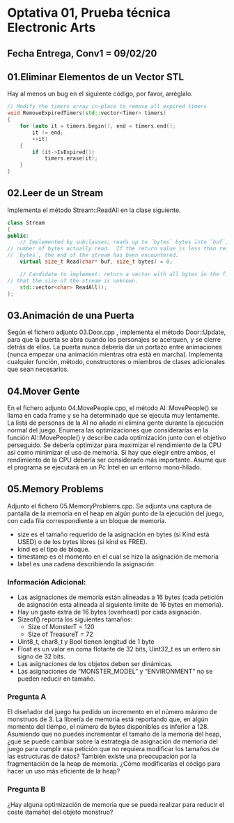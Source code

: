 # Optativa 01, Prueba técnica Electronic Arts

## Fecha Entrega, Conv1 = 09/02/20

## 01.Eliminar Elementos de un Vector STL

Hay al menos un bug en el siguiente código, por favor, arréglalo.

```cpp
// Modify the timers array in-place to remove all expired timers
void RemoveExpiredTimers(std::vector<Timer> timers)
{
	for (auto it = timers.begin(), end = timers.end();
		it != end;
		++it)
	{
		if (it->IsExpired())
			timers.erase(it);
	}
}
```

## 02.Leer de un Stream
Implementa el método Stream::ReadAll en la clase siguiente.

```cpp
class Stream
{
public:
	// Implemented by subclasses; reads up to `bytes` bytes into `buf`, returns 
// number of bytes actually read.  If the return value is less than requested 
// `bytes`, the end of the stream has been encountered.
	virtual size_t Read(char* buf, size_t bytes) = 0;

	// Candidate to implement: return a vector with all bytes in the file.  Note 
// that the size of the stream is unknown.
	std::vector<char> ReadAll();
};
```

## 03.Animación de una Puerta
Según el fichero adjunto 03.Door.cpp , implementa el método Door::Update, para que la puerta se abra cuando los personajes se acerquen, y se cierre detrás de ellos. La puerta nunca debería dar un portazo entre animaciones (nunca empezar una animación mientras otra está en marcha).
Implementa cualquier función, método, constructores o miembros de clases adicionales que sean necesarios.

## 04.Mover Gente
En el fichero adjunto 04.MovePeople.cpp, el método AI::MovePeople() se llama en cada frame y se ha determinado que se ejecuta muy lentamente. La lista de personas de la AI no añade ni elimina gente durante la ejecución normal del juego.
Enumera las optimizaciones que considerarías en la función AI::MovePeople() y describe cada optimización junto con el objetivo perseguido. Se debería optimizar para maximizar el rendimiento de la CPU así como minimizar el uso de memoria. Si hay que elegir entre ambos, el rendimiento de la CPU debería ser considerado más importante. Asume que el programa se ejecutará en un Pc Intel en un entorno mono-hilado.

## 05.Memory Problems
Adjunto el fichero 05.MemoryProblems.cpp. Se adjunta una captura de pantalla de la memoria en el heap en algún punto de la ejecución del juego, con cada fila correspondiente a un bloque de memoria.

- size es el tamaño requerido de la asignación en bytes (si Kind está USED) o de los bytes libres (si kind es FREE).
- kind es el tipo de bloque.
- timestamp es el momento en el cual se hizo la asignación de memoria
- label es una cadena describiendo la asignación

### Información Adicional:
- Las asignaciones de memoria están alineadas a 16 bytes (cada petición de asignación esta alineada al siguiente limite de 16 bytes en memoria).
- Hay un gasto extra de 16 bytes (overhead) por cada asignación.
- Sizeof() reporta los siguientes tamaños:
  - Size of MonsterT = 120
  - Size of TreasureT = 72
- Uint8_t, char8_t y Bool tienen longitud de 1 byte
- Float es un valor en coma flotante de 32 bits, Uint32_t es un entero sin signo de 32 bits.
- Las asignaciones de los objetos deben ser dinámicas.
- Las asignaciones de “MONSTER_MODEL” y “ENVIRONMENT” no se pueden reducir en tamaño.

### Pregunta A
El diseñador del juego ha pedido un incremento en el número máximo de monstruos de 3. La librería de memoria está reportando que, en algún momento del tiempo, el número de bytes disponibles es inferior a 128. Asumiendo que no puedes incrementar el tamaño de la memoria del heap, ¿qué se puede cambiar sobre la estrategia de asignación de memoria del juego para cumplir esa petición que no requiera modificar los tamaños de las estructuras de datos? También existe una preocupación por la fragmentación de la heap de memoria. ¿Cómo modificarías el código para hacer un uso más eficiente de la heap?

### Pregunta B
¿Hay alguna optimización de memoria que se pueda realizar para reducir el coste (tamaño) del objeto monstruo?


